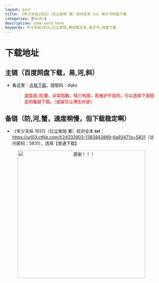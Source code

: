 ```yaml
---
layout: post
title: 《年少天纵1931》〔红尘紫陌 著〕校对全本 txt 电子书网盘下载
categories: [books]
description: some word here
keywords: 年少天纵1931,红尘紫陌,精校版全本,电子书,网盘下载
---
```


# 下载地址

## 主链（百度网盘下载，易,河,斜）

- 看这里：[点我下载](https://pan.baidu.com/s/1iMXUbSbtZQZjDcqDmnWUyw?pwd=dqks)，提取码：dqks

  > <p style="color:red" >度盘易,河,蟹，非常抱歉。精力有限，若维护不及时，可以选择下面稳定的备链下载。（或留言让博主补链）</p>

## 备链（防,河,蟹，速度稍慢，但下载稳定啊）

- 《年少天纵 1931》〔红尘紫陌 著〕校对全本.**txt**：<https://url03.ctfile.com/f/24333903-1383843889-6a9347?p=5831>（访问密码：5831），选择【普通下载】

<div align="center"><img src="https://pic.imgdb.cn/item/6707df6bd29ded1a8ce37031.gif" alt="感谢！！！" width="420px" height="auto"/></div>
